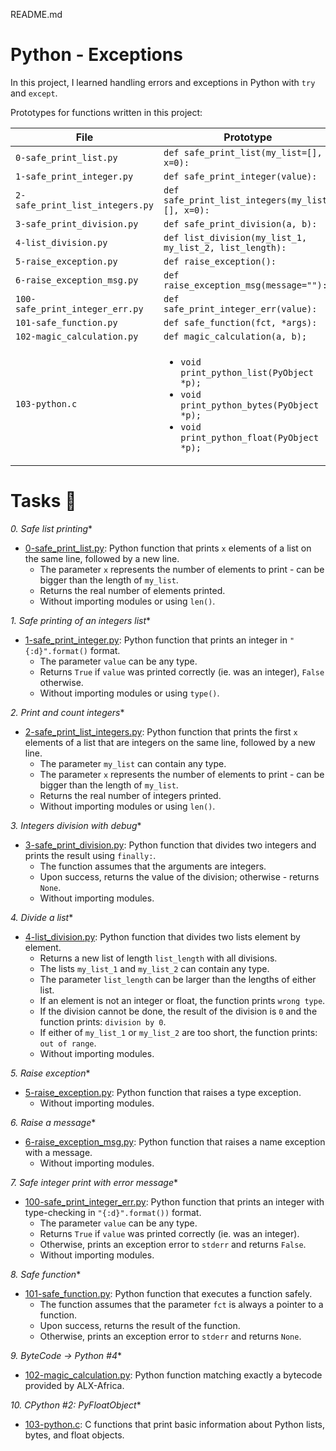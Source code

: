 README.md
# Python - Exceptions

In this project, I learned handling errors and exceptions in Python with `try` and `except`.

Prototypes for functions written in this project:

| File                             | Prototype                                               |
| -------------------------------- | ------------------------------------------------------- |
| `0-safe_print_list.py`           | `def safe_print_list(my_list=[], x=0):`                 |
| `1-safe_print_integer.py`        | `def safe_print_integer(value):`                        |
| `2-safe_print_list_integers.py`  | `def safe_print_list_integers(my_list=[], x=0):`        |
| `3-safe_print_division.py`       | `def safe_print_division(a, b):`                        |
| `4-list_division.py`             | `def list_division(my_list_1, my_list_2, list_length):` |
| `5-raise_exception.py`           | `def raise_exception():`                                |
| `6-raise_exception_msg.py`       | `def raise_exception_msg(message=""):`                  |
| `100-safe_print_integer_err.py`  | `def safe_print_integer_err(value):`                    |
| `101-safe_function.py`           | `def safe_function(fct, *args):`                        |
| `102-magic_calculation.py`       | `def magic_calculation(a, b);`                          |
| `103-python.c`                   | <ul><li>`void print_python_list(PyObject *p);`</li><li>`void print_python_bytes(PyObject *p);`</li><li>`void print_python_float(PyObject *p);`</li></ul> |

# Tasks :page_with_curl:

*0. Safe list printing**
* [0-safe_print_list.py](./0-safe_print_list.py): Python function that prints `x` elements of a list on the same line, followed by a new line.
  * The parameter `x` represents the number of elements to print - can be
  bigger than the length of `my_list`.
  * Returns the real number of elements printed.
  * Without importing modules or using `len()`.

*1. Safe printing of an integers list**
* [1-safe_print_integer.py](./1-safe_print_integer.py): Python function that prints an integer in `"{:d}".format()` format.
  * The parameter `value` can be any type.
  * Returns `True` if `value` was printed correctly (ie. was an integer), `False` otherwise.
  * Without importing modules or using `type()`.

*2. Print and count integers**
* [2-safe_print_list_integers.py](./2-safe_print_list_integers.py): Python function that prints the first `x` elements of a list that are integers on the same line, followed by a new line.
  * The parameter `my_list` can contain any type.
  * The parameter `x` represents the number of elements to print - can be bigger than the length of `my_list`.
  * Returns the real number of integers printed.
  * Without importing modules or using `len()`.

*3. Integers division with debug**
* [3-safe_print_division.py](./3-safe_print_division.py): Python function that divides two integers and prints the result using `finally:`.
  * The function assumes that the arguments are integers.
  * Upon success, returns the value of the division; otherwise - returns `None`.
  * Without importing modules.

*4. Divide a list**
* [4-list_division.py](./4-list_division.py): Python function that divides two lists element by element.
  * Returns a new list of length `list_length` with all divisions.
  * The lists `my_list_1` and `my_list_2` can contain any type.
  * The parameter `list_length` can be larger than the lengths of either list.
  * If an element is not an integer or float, the function prints `wrong type`.
  * If the division cannot be done, the result of the division is `0` and the function prints: `division by 0`.
  * If either of `my_list_1` or `my_list_2` are too short, the function prints: `out of range`.
  * Without importing modules.

*5. Raise exception**
* [5-raise_exception.py](./5-raise_exception.py): Python function that raises a type exception.
  * Without importing modules.

*6. Raise a message**
* [6-raise_exception_msg.py](./6-raise_exception_msg.py): Python function that raises a name exception with a message.
  * Without importing modules.

*7. Safe integer print with error message**
* [100-safe_print_integer_err.py](./100-safe_print_integer_err.py): Python function that prints an integer with type-checking in `"{:d}".format())` format.
  * The parameter `value` can be any type.
  * Returns `True` if `value` was printed correctly (ie. was an integer).
  * Otherwise, prints an exception error to `stderr` and returns `False`.
  * Without importing modules.

*8. Safe function**
* [101-safe_function.py](./101-safe_function.py): Python function that executes a function safely.
  * The function assumes that the parameter `fct` is always a pointer to a function.
  * Upon success, returns the result of the function.
  * Otherwise, prints an exception error to `stderr` and returns `None`.

*9. ByteCode -> Python #4**
* [102-magic_calculation.py](./102-magic_calculation.py): Python function matching exactly a bytecode provided by ALX-Africa.

*10. CPython #2: PyFloatObject**
* [103-python.c](./103-python.c): C functions that print basic information  about Python lists, bytes, and float objects.

